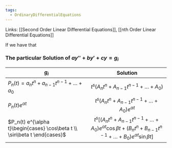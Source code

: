 ```yaml
---
tags:
  - OrdinaryDifferentialEquations
---
```

Links: [[Second Order Linear Differential Equations]], [[nth Order Linear Differential Equations]]

If we have that 
### The particular Solution of $ay'' +by'+cy= g_i$

|        $g_i$                   | Solution                    |
|----------------------------|:---------------------------:|
| $P_n(t) = a_n t^n+a_{n-1}t^{n-1}+\dots +a_0$| $t^s(A_n t^n+A_{n-1}t^{n-1}+\dots+A_0)$    |
| $P_n(t)e^{\alpha t}$                     | $t^s(A_n t^n+A_{n-1}t^{n-1}+\dots+A_0)e^{\alpha t}$ |
| $P_n(t) e^{\alpha t}\begin{cases} \cos\beta t \\ \sin\beta t \end{cases}$                     | $t^s[(A_n t^n+A_{n-1}t^{n-1}+\dots+A_0)e^{\alpha t}\cos\beta t+(B_n t^n + B_{n-1}t^{n-1}+\dots+B_0)e^{\alpha t}\sin\beta t ]$ |



